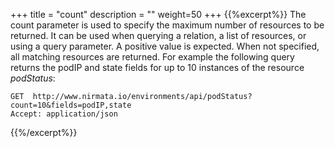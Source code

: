 +++
title = "count"
description = ""
weight=50
+++
{{%excerpt%}}
The count parameter is used to specify the maximum number of resources
to be returned. It can be used when querying a relation, a list of
resources, or using a query parameter. A positive value is expected.
When not specified, all matching resources are returned. For example the
following query returns the podIP and state fields for up to 10
instances of the resource *podStatus*:

    GET  http://www.nirmata.io/environments/api/podStatus?count=10&fields=podIP,state
    Accept: application/json
{{%/excerpt%}}

